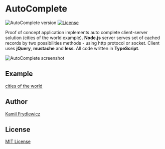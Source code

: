 # AutoComplete

![AutoComplete version](https://img.shields.io/badge/AutoComplete-1.0.2-green.svg)
[![License](https://img.shields.io/badge/license-MIT-red.svg)](https://opensource.org/licenses/MIT)

Proof of concept application implements auto complete client-server solution (cities of the world example).
**Node.js** server serves set of cached records by two possibilities methods - using http protocol or socket.
Client uses **jQuery**, **mustache** and **less**. All code written in **TypeScript**.

![AutoComplete screenshot](https://autocomplete.frydlewicz.pl/autocomplete.png)

## Example
[cities of the world](https://autocomplete.frydlewicz.pl)

## Author
[Kamil Frydlewicz](https://frydlewicz.pl)

## License
[MIT License](LICENSE.txt)
